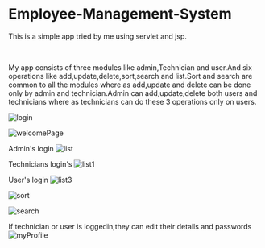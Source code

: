 # Employee-Management-System
<p>This is a simple app tried by me using servlet and jsp.</p>
<br>
<p>My app consists of three modules like admin,Technician and user.And six operations like add,update,delete,sort,search and list.Sort and search are common to all the modules where
as add,update and delete can be done only by admin and technician.Admin can add,update,delete both users and technicians where as technicians can do these 3 operations only on users.</p>


![login](https://user-images.githubusercontent.com/65772472/125203478-25146f00-e296-11eb-8b1f-01aa49f0a4c9.PNG)

![welcomePage](https://user-images.githubusercontent.com/65772472/125203597-a9ff8880-e296-11eb-8e49-c2054fb3650f.PNG)

Admin's login
![list](https://user-images.githubusercontent.com/65772472/125203500-3b222f80-e296-11eb-886b-60aaa0c05a96.PNG)

Technicians login's
![list1](https://user-images.githubusercontent.com/65772472/125203522-51c88680-e296-11eb-9c05-1858e87ea811.PNG)

User's login
![list3](https://user-images.githubusercontent.com/65772472/125203544-66a51a00-e296-11eb-9a29-798773d4c2ca.PNG)

![sort](https://user-images.githubusercontent.com/65772472/125203550-6c9afb00-e296-11eb-93b6-459509a5c7b8.PNG)

![search](https://user-images.githubusercontent.com/65772472/125203561-74f33600-e296-11eb-8ed2-f2e77a13a6db.PNG)

If technician or user is loggedin,they can edit their details and passwords
![myProfile](https://user-images.githubusercontent.com/65772472/125203595-a5d36b00-e296-11eb-8c70-88fc59c28e7c.PNG)



